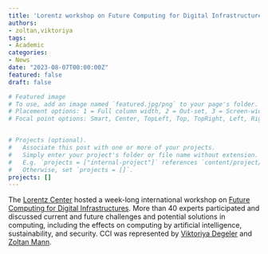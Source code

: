 ```yaml
---
title: 'Lorentz workshop on Future Computing for Digital Infrastructures'
authors:
- zoltan,viktoriya
tags:
- Academic
categories:
- News
date: "2023-08-07T00:00:00Z"
featured: false
draft: false

# Featured image
# To use, add an image named `featured.jpg/png` to your page's folder.
# Placement options: 1 = Full column width, 2 = Out-set, 3 = Screen-width
# Focal point options: Smart, Center, TopLeft, Top, TopRight, Left, Right, BottomLeft, Bottom, BottomRight


# Projects (optional).
#   Associate this post with one or more of your projects.
#   Simply enter your project's folder or file name without extension.
#   E.g. `projects = ["internal-project"]` references `content/project/deep-learning/index.md`.
#   Otherwise, set `projects = []`.
projects: []
---
```


The [Lorentz Center](https://www.lorentzcenter.nl/) hosted a week-long international workshop on [Future Computing for Digital Infrastructures](https://www.lorentzcenter.nl/future-computing-for-digital-infrastructures.html). More than 40 experts participated and discussed current and future challenges and potential solutions in computing, including the effects on computing by artificial intelligence, sustainability, and security. CCI was represented by [Viktoriya Degeler](https://cci-research.nl/author/viktoriya-degeler/) and [Zoltan Mann](https://cci-research.nl/author/zoltan-mann/).

